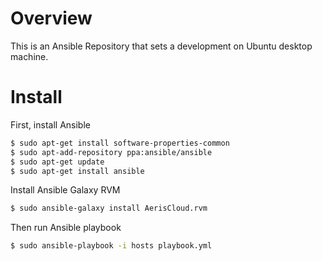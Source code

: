 Overview
========

This is an Ansible Repository that sets a development on Ubuntu desktop machine.

Install
=============

First, install Ansible

```sh
$ sudo apt-get install software-properties-common
$ sudo apt-add-repository ppa:ansible/ansible
$ sudo apt-get update
$ sudo apt-get install ansible
```

Install Ansible Galaxy RVM

```sh
$ sudo ansible-galaxy install AerisCloud.rvm
```

Then run Ansible playbook

```sh
$ sudo ansible-playbook -i hosts playbook.yml
```
